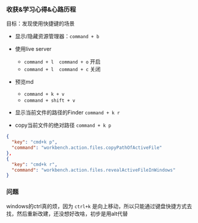 ### 收获&学习心得&心路历程

目标：发现使⽤快捷键的场景

- 显示/隐藏资源管理器：`command + b`

- 使用live server
  - `command + l  command + o` 开启
  - `command + l  command + c` 关闭

- 预览md
  - `command + k + v`
  - `command + shift + v`

- 显示当前文件的路径的Finder `command + k r`
- copy当前文件的绝对路径 `command + k p`

```json
{
  "key": "cmd+k p",
  "command": "workbench.action.files.copyPathOfActiveFile"
},
{
  "key": "cmd+k r",
  "command": "workbench.action.files.revealActiveFileInWindows"
}
```
  

### 问题

windows的ctrl真的烦，因为 `ctrl+k` 是向上移动，所以只能通过键盘快捷方式去找，然后重新改建，还没想好改啥，初步是用alt代替
